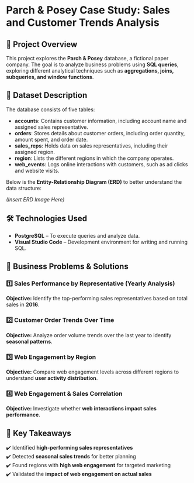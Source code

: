 # Parch & Posey Case Study: Sales and Customer Trends Analysis

## 📌 Project Overview
This project explores the **Parch & Posey** database, a fictional paper company. The goal is to analyze business problems using **SQL queries**, exploring different analytical techniques such as **aggregations, joins, subqueries, and window functions**.

## 📂 Dataset Description
The database consists of five tables:

- **accounts**: Contains customer information, including account name and assigned sales representative.  
- **orders**: Stores details about customer orders, including order quantity, amount spent, and order date.  
- **sales_reps**: Holds data on sales representatives, including their assigned region.  
- **region**: Lists the different regions in which the company operates.  
- **web_events**: Logs online interactions with customers, such as ad clicks and website visits.  

Below is the **Entity-Relationship Diagram (ERD)** to better understand the data structure:

*(Insert ERD Image Here)*

## 🛠️ Technologies Used
- **PostgreSQL** – To execute queries and analyze data.  
- **Visual Studio Code** – Development environment for writing and running SQL.  

## 🎯 Business Problems & Solutions

### 1️⃣ Sales Performance by Representative (Yearly Analysis)  
**Objective:** Identify the top-performing sales representatives based on total sales in **2016**.  

### 2️⃣ Customer Order Trends Over Time  
**Objective:** Analyze order volume trends over the last year to identify **seasonal patterns**.  

### 3️⃣ Web Engagement by Region  
**Objective:** Compare web engagement levels across different regions to understand **user activity distribution**.  

### 4️⃣ Web Engagement & Sales Correlation  
**Objective:** Investigate whether **web interactions impact sales performance**.  

## 📌 Key Takeaways
✔️ Identified **high-performing sales representatives**  
✔️ Detected **seasonal sales trends** for better planning  
✔️ Found regions with **high web engagement** for targeted marketing  
✔️ Validated the **impact of web engagement on actual sales**  
